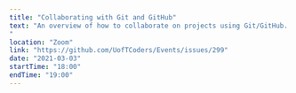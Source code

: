 ```yaml
---
title: "Collaborating with Git and GitHub"
text: "An overview of how to collaborate on projects using Git/GitHub.
"
location: "Zoom"
link: "https://github.com/UofTCoders/Events/issues/299"
date: "2021-03-03"
startTime: "18:00"
endTime: "19:00"
---
```

